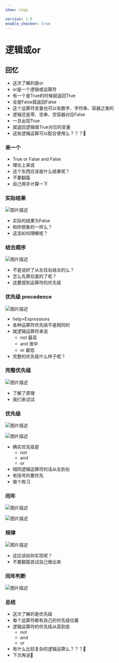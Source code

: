 ```yaml
---
show: step

version: 1.0
enable_checker: true
---
```


# 逻辑或or
## 回忆
- 这次了解的是or
- or是一个逻辑或运算符
- 有一个是True的时候就返回True
- 全是False就返回False
- 这个运算符变量也可以有数字、字符串、容器之类的
- 逻辑还是零、空串、空容器对应False
- 一旦出现True
- 就返回逻辑值True对应的变量
- 这些逻辑运算可以配合使用么？？？🤔

### 来一个

- True or False and False
- 理论上来说
- 这个东西应该是什么结果呢？
- 不要翻篇
- 自己用手计算一下

### 实际结果

![图片描述](https://doc.shiyanlou.com/courses/uid1190679-20210925-1632567804726)

- 实际的结果为False
- 和你想象的一样么？
- 这该如何理解呢？

### 结合顺序

![图片描述](https://doc.shiyanlou.com/courses/uid1190679-20210925-1632567812832)

- 不是说好了从左往右结合的么？
- 怎么先算后面的了呢？
- 这要提到运算符的优先级

### 优先级 precedence

![图片描述](https://doc.shiyanlou.com/courses/uid1190679-20210925-1632567887013)

- help>Expressions
- 各种运算符优先级不是相同的
- 就逻辑运算符来说
	- not 最高
	- and 居中
	- or 最低
- 完整的优先级什么样子呢？
### 完整优先级

![图片描述](https://doc.shiyanlou.com/courses/uid1190679-20210925-1632569075584)

- 了解了原理
- 我们来试试

### 优先级

![图片描述](https://doc.shiyanlou.com/courses/uid1190679-20210925-1632568284055)

![图片描述](https://doc.shiyanlou.com/courses/uid1190679-20210925-1632568294428)

- 确实优先级是
	- not
	- and
	- or
- 相同逻辑运算符的话从左到右
- 有括号的要优先
- 做个练习

### 闰年
![图片描述](https://doc.shiyanlou.com/courses/uid1190679-20210925-1632568505445)

![图片描述](https://doc.shiyanlou.com/courses/uid1190679-20210925-1632568548589)

### 规律

![图片描述](https://doc.shiyanlou.com/courses/uid1190679-20210925-1632568567185)

- 这应该如何实现呢？
- 不要翻篇尝试自己做出来

### 闰年判断

![图片描述](https://doc.shiyanlou.com/courses/uid1190679-20210925-1632568830456)

### 总结 
- 这次了解的是优先级
- 每个运算符都有自己的优先级位置
- 逻辑运算符的优先级从高到低
	- not
	- and
	- or
- 有什么比较复杂的逻辑运算么？？？🤔
- 下次再说👋
